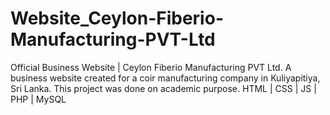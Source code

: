 # Website_Ceylon-Fiberio-Manufacturing-PVT-Ltd
 Official Business Website |  Ceylon Fiberio Manufacturing PVT Ltd. A business website created for a coir manufacturing company in Kuliyapitiya, Sri Lanka. This project was done on academic purpose.  HTML | CSS | JS | PHP | MySQL
